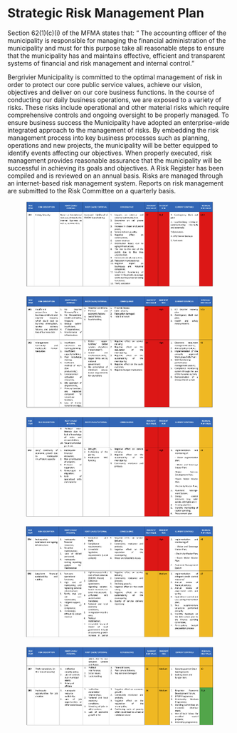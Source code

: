 # Strategic Risk Management Plan

Section 62(1)(c)(i) of the MFMA states that: “ The accounting officer of the municipality is responsible for managing the financial administration of the municipality and must for this purpose take all reasonable steps to ensure that the municipality has and maintains effective, efficient and transparent systems of financial and risk management and internal control.”

Bergrivier Municipality is committed to the optimal management of risk in order to protect our core public service values, achieve our vision, objectives and deliver on our core business functions. In the course of conducting our daily business operations, we are exposed to a variety of risks. These risks include operational and other material risks which require comprehensive controls and ongoing oversight to be properly managed. To ensure business success the Municipality have adopted an enterprise-wide integrated approach to the management of risks. By embedding the risk management process into key business processes such as planning, operations and new projects, the municipality will be better equipped to identify events affecting our objectives. When properly executed, risk management provides reasonable assurance that the municipality will be successful in achieving its goals and objectives. A Risk Register has been compiled and is reviewed on an annual basis. Risks are managed through an internet-based risk management system. Reports on risk management are submitted to the Risk Committee on a quarterly basis.

<figure><img src="../.gitbook/assets/Screen Shot 2023-05-08 at 10.58.07 AM.png" alt=""><figcaption></figcaption></figure>

<figure><img src="../.gitbook/assets/Screen Shot 2023-05-08 at 10.59.02 AM.png" alt=""><figcaption></figcaption></figure>

<figure><img src="../.gitbook/assets/Screen Shot 2023-05-08 at 11.00.09 AM.png" alt=""><figcaption></figcaption></figure>

<figure><img src="../.gitbook/assets/Screen Shot 2023-05-08 at 11.00.55 AM.png" alt=""><figcaption></figcaption></figure>

<figure><img src="../.gitbook/assets/Screen Shot 2023-05-08 at 11.01.25 AM.png" alt=""><figcaption></figcaption></figure>
